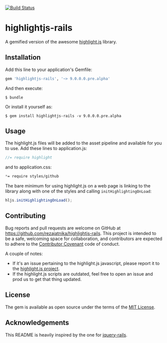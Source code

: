 [![Build Status](https://travis-ci.org/rezajatnika/highlightjs-rails.svg)](https://travis-ci.org/rezajatnika/highlightjs-rails)
# highlightjs-rails

A gemified version of the awesome [highlight.js](https://highlightjs.org) library.

## Installation

Add this line to your application's Gemfile:

```ruby
gem 'highlightjs-rails', '~> 9.0.0.0.pre.alpha'
```

And then execute:

    $ bundle

Or install it yourself as:

    $ gem install highlightjs-rails -v 9.0.0.0.pre.alpha

## Usage

The highlight.js files will be added to the asset pipeline and available for you to use. Add these lines to application.js:

```js
//= require highlight
```

and to application.css:

```css
*= require styles/github
```

The bare minimum for using highlight.js on a web page is linking to the library along with one of the styles and calling `initHighlightingOnLoad`:

```js
hljs.initHighlightingOnLoad();
```

## Contributing

Bug reports and pull requests are welcome on GitHub at https://github.com/rezajatnika/highlightjs-rails. This project is intended to be a safe, welcoming space for collaboration, and contributors are expected to adhere to the [Contributor Covenant](http://contributor-covenant.org) code of conduct.

A couple of notes:

* If it's an issue pertaining to the highlight.js javascript, please report it to the [highlight.js project](https://github.com/isagalaev/highlight.js).
* If the highlight.js scripts are outdated, feel free to open an issue and prod us to get that thing updated.

## License

The gem is available as open source under the terms of the [MIT License](http://opensource.org/licenses/MIT).

## Acknowledgements

This README is heavily inspired by the one for [jquery-rails](https://github.com/rails/jquery-rails).
